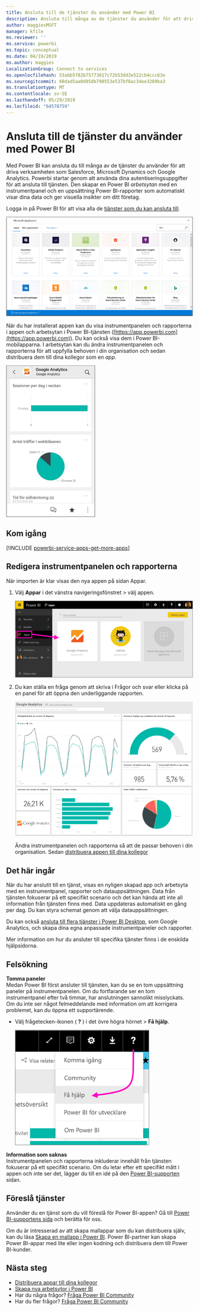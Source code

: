 ```yaml
---
title: Ansluta till de tjänster du använder med Power BI
description: Ansluta till många av de tjänster du använder för att driva verksamheten som Salesforce, Microsoft Dynamics CRM och Google Analytics.
author: maggiesMSFT
manager: kfile
ms.reviewer: ''
ms.service: powerbi
ms.topic: conceptual
ms.date: 04/19/2019
ms.author: maggies
LocalizationGroup: Connect to services
ms.openlocfilehash: 53abb5f82b75773817c72b53dd3e522cb4ccc63e
ms.sourcegitcommit: 60dad5aa0d85db790553e537bf8ac34ee3289ba3
ms.translationtype: MT
ms.contentlocale: sv-SE
ms.lasthandoff: 05/29/2019
ms.locfileid: "64578759"
---
```

# <a name="connect-to-the-services-you-use-with-power-bi"></a>Ansluta till de tjänster du använder med Power BI
Med Power BI kan ansluta du till många av de tjänster du använder för att driva verksamheten som Salesforce, Microsoft Dynamics och Google Analytics. Powerbi startar genom att använda dina autentiseringsuppgifter för att ansluta till tjänsten. Den skapar en Power BI *arbetsytan* med en instrumentpanel och en uppsättning Power BI-rapporter som automatiskt visar dina data och ger visuella insikter om ditt företag.

Logga in på Power BI för att visa alla de [tjänster som du kan ansluta till](https://app.powerbi.com/getdata/services). 

![AppSource-appar](media/service-connect-to-services/overview.png)

När du har installerat appen kan du visa instrumentpanelen och rapporterna i appen och arbetsytan i Power BI-tjänsten ([https://app.powerbi.com](https://app.powerbi.com)). Du kan också visa dem i Power BI-mobilapparna. I arbetsytan kan du ändra instrumentpanelen och rapporterna för att uppfylla behoven i din organisation och sedan distribuera dem till dina kollegor som en *app*. 

![Google Analytics-app i Power BI-mobilappen](media/service-connect-to-services/power-bi-service-mobile-app-240.png)

## <a name="get-started"></a>Kom igång
[!INCLUDE [powerbi-service-apps-get-more-apps](./includes/powerbi-service-apps-get-more-apps.md)]

## <a name="edit-the-dashboard-and-reports"></a>Redigera instrumentpanelen och rapporterna
När importen är klar visas den nya appen på sidan Appar.

1. Välj **Appar** i det vänstra navigeringsfönstret > välj appen.
   
     ![Sidan Appar](media/service-connect-to-services/power-bi-service-apps-open-app.png)
2. Du kan ställa en fråga genom att skriva i Frågor och svar eller klicka på en panel för att öppna den underliggande rapporten. 
   
    ![Google Analytics-instrumentpanel](media/service-connect-to-services/googleanalytics2.png)
   
    Ändra instrumentpanelen och rapporterna så att de passar behoven i din organisation. Sedan [distribuera appen till dina kollegor](service-create-distribute-apps.md)

## <a name="whats-included"></a>Det här ingår
När du har anslutit till en tjänst, visas en nyligen skapad app och arbetsyta med en instrumentpanel, rapporter och datauppsättningen. Data från tjänsten fokuserar på ett specifikt scenario och det kan hända att inte all information från tjänsten finns med. Data uppdateras automatiskt en gång per dag. Du kan styra schemat genom att välja datauppsättningen.

Du kan också [ansluta till flera tjänster i Power BI Desktop](desktop-data-sources.md), som Google Analytics, och skapa dina egna anpassade instrumentpaneler och rapporter.  

Mer information om hur du ansluter till specifika tjänster finns i de enskilda hjälpsidorna.

## <a name="troubleshooting"></a>Felsökning
**Tomma paneler**  
Medan Power BI först ansluter till tjänsten, kan du se en tom uppsättning paneler på instrumentpanelen. Om du fortfarande ser en tom instrumentpanel efter två timmar, har anslutningen sannolikt misslyckats. Om du inte ser något felmeddelande med information om att korrigera problemet, kan du öppna ett supportärende.

* Välj frågetecken-ikonen ( **?** ) i det övre högra hörnet > **Få hjälp**.
  
    ![Få hjälp-ikonen](media/service-connect-to-services/power-bi-service-get-help.png)

**Information som saknas**  
Instrumentpanelen och rapporterna inkluderar innehåll från tjänsten fokuserar på ett specifikt scenario. Om du letar efter ett specifikt mått i appen och inte ser det, lägger du till en idé på den [Power BI-supporten](https://support.powerbi.com/forums/265200-power-bi) sidan.

## <a name="suggesting-services"></a>Föreslå tjänster
Använder du en tjänst som du vill föreslå för Power BI-appen? Gå till [Power BI-supportens sida](https://support.powerbi.com/forums/265200-power-bi) och berätta för oss.

Om du är intresserad av att skapa mallappar som du kan distribuera själv, kan du läsa [Skapa en mallapp i Power BI](service-template-apps-create.md). Power BI-partner kan skapa Power BI-appar med lite eller ingen kodning och distribuera dem till Power BI-kunder. 

## <a name="next-steps"></a>Nästa steg
* [Distribuera appar till dina kollegor](service-create-distribute-apps.md)
* [Skapa nya arbetsytor i Power BI](service-create-the-new-workspaces.md)
* Har du några frågor? [Fråga Power BI Community](http://community.powerbi.com/)
* Har du fler frågor? [Fråga Power BI Community](http://community.powerbi.com/)

